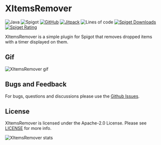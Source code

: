 # XItemsRemover

![Java](https://img.shields.io/badge/Java-8%2B-brightgreen)
![Spigot](https://img.shields.io/badge/Tested%20on-Spigot%201.16.3-informational)
[![GitHub](https://img.shields.io/github/license/Xezard/XItemsRemover)](https://github.com/Xezard/XItemsRemover/blob/master/LICENSE) 
[![Jitpack](https://jitpack.io/v/Xezard/XItemsRemover.svg)](https://jitpack.io/#Xezard/XItemsRemover) 
![Lines of code](https://img.shields.io/tokei/lines/github/Xezard/XItemsRemover?label=lines%20of%20code) 
[![Spiget Downloads](https://img.shields.io/spiget/downloads/85123)](https://www.spigotmc.org/resources/xitemsremover.85123/) 
[![Spiget Rating](https://img.shields.io/spiget/rating/85123)](https://www.spigotmc.org/resources/xitemsremover.85123/) 

XItemsRemover is a simple plugin for Spigot that removes dropped items with a timer displayed on them.

## Gif
![XItemsRemover gif](https://github.com/Xezard/XItemsRemover/blob/master/gif/XItemsRemover.gif)

## Bugs and Feedback

For bugs, questions and discussions please use the [Github Issues](https://github.com/Xezard/XItemsRemover/issues).

## License
XItemsRemover is licensed under the Apache-2.0 License. Please see [LICENSE](https://github.com/Xezard/XItemsRemover/blob/master/LICENSE "LICENSE") for more info.

![XItemsRemover stats](https://bstats.org/signatures/bukkit/XItemsRemover.svg)
